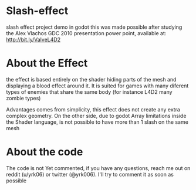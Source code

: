 # Slash-effect
slash effect project demo in godot
this was made possible after studying the Alex Vlachos GDC 2010 presentation power point, available at: http://bit.ly/ValveL4D2

# About the Effect
the effect is based entirely on the shader hiding parts of the mesh and displaying a blood effect around it.
It is suited for games with many diferent types of enemies that share the same body (for instance L4D2 many zombie types)

Advantages comes from simplicity, this effect does not create any extra complex geometry.
On the other side, due to godot Array limitations inside the Shader language, is not possible to have more than 1 slash on the same mesh

# About the code
The code is not Yet commented, if you have any questions, reach me out on reddit (u/yrk06) or twitter (@yrk006).
I'll try to comment it as soon as possible
